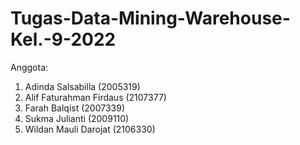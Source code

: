 # Tugas-Data-Mining-Warehouse-Kel.-9-2022

Anggota:
1. Adinda Salsabilla (2005319)
2. Alif Faturahman Firdaus (2107377)
3. Farah Balqist (2007339)
4. Sukma Julianti (2009110)
5. Wildan Mauli Darojat (2106330)
